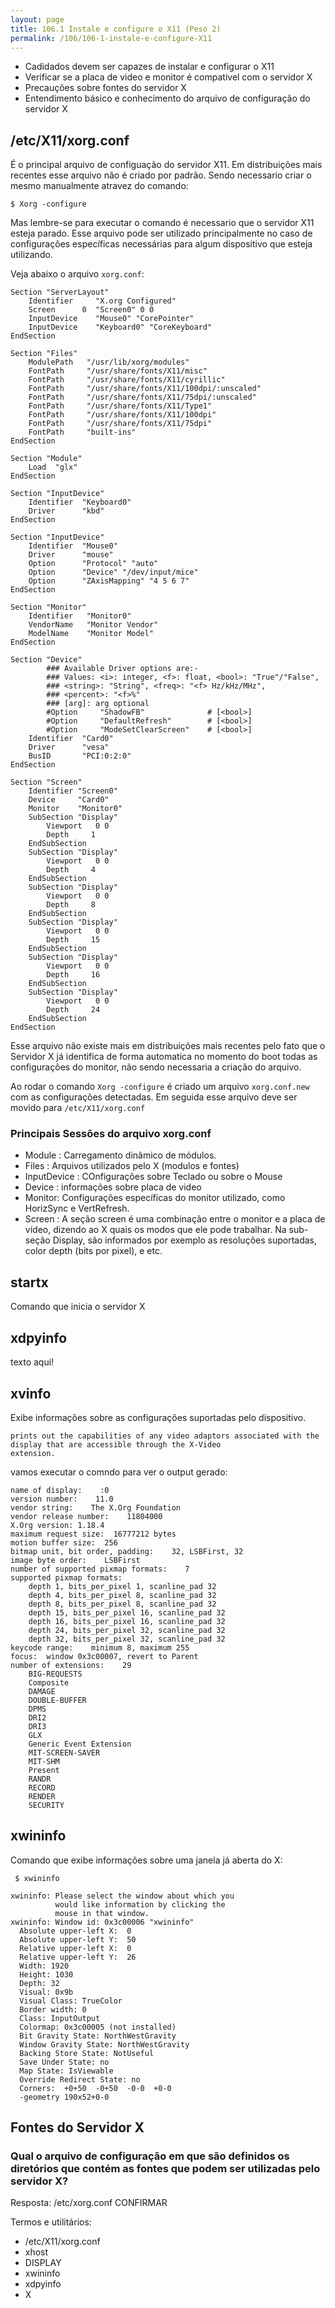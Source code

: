 ```yaml
---
layout: page
title: 106.1 Instale e configure o X11 (Peso 2)
permalink: /106/106-1-instale-e-configure-X11
---
```


* Cadidados devem ser capazes de instalar e configurar o X11
* Verificar se a placa de video e monitor é compativel com o servidor X
* Precauções sobre fontes do servidor X
* Entendimento básico e conhecimento do arquivo de configuração do servidor X

## /etc/X11/xorg.conf

É o principal arquivo de configuação do servidor X11. Em distribuições mais recentes esse arquivo não é criado por padrão. Sendo necessario criar o mesmo manualmente atravez do comando: 

	$ Xorg -configure 

Mas lembre-se para executar o comando é necessario que o servidor X11 esteja parado. 
Esse arquivo pode ser utilizado principalmente no caso  de configurações específicas necessárias para algum dispositivo que esteja utilizando.

Veja abaixo o arquivo `xorg.conf`:


	Section "ServerLayout"
		Identifier     "X.org Configured"
		Screen      0  "Screen0" 0 0
		InputDevice    "Mouse0" "CorePointer"
		InputDevice    "Keyboard0" "CoreKeyboard"
	EndSection

	Section "Files"
		ModulePath   "/usr/lib/xorg/modules"
		FontPath     "/usr/share/fonts/X11/misc"
		FontPath     "/usr/share/fonts/X11/cyrillic"
		FontPath     "/usr/share/fonts/X11/100dpi/:unscaled"
		FontPath     "/usr/share/fonts/X11/75dpi/:unscaled"
		FontPath     "/usr/share/fonts/X11/Type1"
		FontPath     "/usr/share/fonts/X11/100dpi"
		FontPath     "/usr/share/fonts/X11/75dpi"
		FontPath     "built-ins"
	EndSection

	Section "Module"
		Load  "glx"
	EndSection

	Section "InputDevice"
		Identifier  "Keyboard0"
		Driver      "kbd"
	EndSection

	Section "InputDevice"
		Identifier  "Mouse0"
		Driver      "mouse"
		Option	    "Protocol" "auto"
		Option	    "Device" "/dev/input/mice"
		Option	    "ZAxisMapping" "4 5 6 7"
	EndSection

	Section "Monitor"
		Identifier   "Monitor0"
		VendorName   "Monitor Vendor"
		ModelName    "Monitor Model"
	EndSection

	Section "Device"
	        ### Available Driver options are:-
	        ### Values: <i>: integer, <f>: float, <bool>: "True"/"False",
	        ### <string>: "String", <freq>: "<f> Hz/kHz/MHz",
	        ### <percent>: "<f>%"
	        ### [arg]: arg optional
	        #Option     "ShadowFB"           	# [<bool>]
	        #Option     "DefaultRefresh"     	# [<bool>]
	        #Option     "ModeSetClearScreen" 	# [<bool>]
		Identifier  "Card0"
		Driver      "vesa"
		BusID       "PCI:0:2:0"
	EndSection

	Section "Screen"
		Identifier "Screen0"
		Device     "Card0"
		Monitor    "Monitor0"
		SubSection "Display"
			Viewport   0 0
			Depth     1
		EndSubSection
		SubSection "Display"
			Viewport   0 0
			Depth     4
		EndSubSection
		SubSection "Display"
			Viewport   0 0
			Depth     8
		EndSubSection
		SubSection "Display"
			Viewport   0 0
			Depth     15
		EndSubSection
		SubSection "Display"
			Viewport   0 0
			Depth     16
		EndSubSection
		SubSection "Display"
			Viewport   0 0
			Depth     24
		EndSubSection
	EndSection



Esse arquivo não existe mais em distribuições mais recentes pelo fato que o Servidor X já identifica de forma automatica no momento do boot todas as configurações do monitor, não sendo necessaria a criação do arquivo.

Ao rodar o comando `Xorg -configure` é criado um arquivo `xorg.conf.new` com as configurações detectadas. Em seguida esse arquivo deve ser movido para `/etc/X11/xorg.conf`

### Principais Sessões do arquivo xorg.conf

* Module : Carregamento dinâmico de módulos.
* Files : Arquivos utilizados pelo X (modulos e fontes)
* InputDevice : COnfigurações sobre Teclado ou sobre o Mouse
* Device : informações sobre placa de video
* Monitor: Configurações específicas do monitor utilizado, como HorizSync e VertRefresh.
* Screen : A seção screen é uma combinação entre o monitor e a placa de vídeo, dizendo ao X quais os modos que ele pode trabalhar. Na sub-seção Display, são informados por exemplo as resoluções suportadas, color depth (bits por pixel), e etc.


## startx

Comando que inicia o servidor X

## xdpyinfo

texto aqui!

## xvinfo 

Exibe informações sobre as configurações suportadas pelo dispositivo.

	prints out the capabilities of any video adaptors associated with the display that are accessible through the X-Video
	extension.

vamos executar o comndo para ver o output gerado:


	name of display:    :0
	version number:    11.0
	vendor string:    The X.Org Foundation
	vendor release number:    11804000
	X.Org version: 1.18.4
	maximum request size:  16777212 bytes
	motion buffer size:  256
	bitmap unit, bit order, padding:    32, LSBFirst, 32
	image byte order:    LSBFirst
	number of supported pixmap formats:    7
	supported pixmap formats:
	    depth 1, bits_per_pixel 1, scanline_pad 32
	    depth 4, bits_per_pixel 8, scanline_pad 32
	    depth 8, bits_per_pixel 8, scanline_pad 32
	    depth 15, bits_per_pixel 16, scanline_pad 32
	    depth 16, bits_per_pixel 16, scanline_pad 32
	    depth 24, bits_per_pixel 32, scanline_pad 32
	    depth 32, bits_per_pixel 32, scanline_pad 32
	keycode range:    minimum 8, maximum 255
	focus:  window 0x3c00007, revert to Parent
	number of extensions:    29
	    BIG-REQUESTS
	    Composite
	    DAMAGE
	    DOUBLE-BUFFER
	    DPMS
	    DRI2
	    DRI3
	    GLX
	    Generic Event Extension
	    MIT-SCREEN-SAVER
	    MIT-SHM
	    Present
	    RANDR
	    RECORD
	    RENDER
	    SECURITY

## xwininfo

Comando que exibe informações sobre uma janela já aberta do X:

	 $ xwininfo 

	xwininfo: Please select the window about which you
	          would like information by clicking the
	          mouse in that window.
	xwininfo: Window id: 0x3c00006 "xwininfo"
	  Absolute upper-left X:  0
	  Absolute upper-left Y:  50
	  Relative upper-left X:  0
	  Relative upper-left Y:  26
	  Width: 1920
	  Height: 1030
	  Depth: 32
	  Visual: 0x9b
	  Visual Class: TrueColor
	  Border width: 0
	  Class: InputOutput
	  Colormap: 0x3c00005 (not installed)
	  Bit Gravity State: NorthWestGravity
	  Window Gravity State: NorthWestGravity
	  Backing Store State: NotUseful
	  Save Under State: no
	  Map State: IsViewable
	  Override Redirect State: no
	  Corners:  +0+50  -0+50  -0-0  +0-0
	  -geometry 190x52+0-0


## Fontes do Servidor X


### Qual o arquivo de configuração em que são definidos os diretórios que contém as fontes que podem ser utilizadas pelo servidor X?

Resposta: /etc/xorg.conf CONFIRMAR



Termos e utilitários:

* /etc/X11/xorg.conf
* xhost
* DISPLAY
* xwininfo
* xdpyinfo
* X